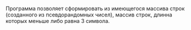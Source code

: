 Программа позволяет сформировать из имеющегося массива строк (созданного из псевдорандомных чисел), массив строк, длинна которых меньше либо равна 3 символа.
